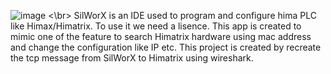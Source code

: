 ![image](https://github.com/user-attachments/assets/077b6238-e04b-4a0c-8af9-a1fdb660522c) <\br>
SilWorX is an IDE used to program and configure hima PLC like Himax/Himatrix. To use it we need a lisence. 
This app is created to mimic one of the feature to search Himatrix hardware using mac address and change the configuration like IP etc.
This project is created by recreate the tcp message from SilWorX to Himatrix using wireshark.

